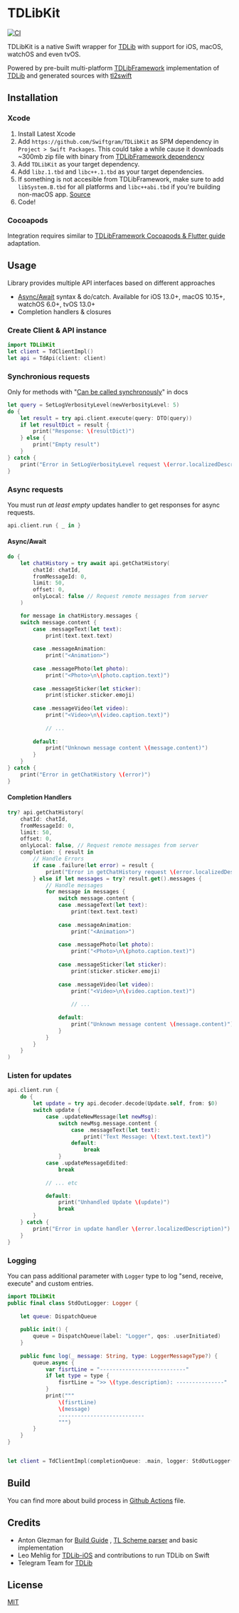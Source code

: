 # TDLibKit

[![CI](https://github.com/Swiftgram/TDLibKit/actions/workflows/ci.yml/badge.svg)](https://github.com/Swiftgram/TDLibKit/actions/workflows/ci.yml)

TDLibKit is a native Swift wrapper for [TDLib](https://github.com/tdlib/td) with support for iOS, macOS, watchOS and
even tvOS.

Powered by pre-built multi-platform [TDLibFramework](https://github.com/Swiftgram/TDLibFramework) implementation
of [TDLib](https://github.com/tdlib/td) and generated sources with [tl2swift](https://github.com/Swiftgram/tl2swift)

## Installation

### Xcode

1. Install Latest Xcode
2. Add `https://github.com/Swiftgram/TDLibKit` as SPM dependency in `Project > Swift Packages`. This could take a while
   cause it downloads ~300mb zip file with binary
   from [TDLibFramework dependency](https://github.com/Swiftgram/TDLibFramework)
3. Add `TDLibKit` as your target dependency.
4. Add `libz.1.tbd` and `libc++.1.tbd` as your target dependencies.
5. If something is not accesible from TDLibFramework, make sure to add `libSystem.B.tbd` for all platforms
   and `libc++abi.tbd` if you're building non-macOS
   app. [Source](https://github.com/modestman/tdlib-swift/blob/master/td-xcframework/td.xcodeproj/project.pbxproj#L301)
6. Code!

### Cocoapods

Integration requires similar
to [TDLibFramework Cocoapods & Flutter guide](https://github.com/Swiftgram/TDLibFramework/wiki/CocoaPods-&-Flutter)
adaptation.

## Usage

Library provides multiple API interfaces based on different approaches

- [Async/Await](https://docs.swift.org/swift-book/LanguageGuide/Concurrency.html) syntax & do/catch. Available for iOS
  13.0+, macOS 10.15+, watchOS 6.0+, tvOS 13.0+
- Completion handlers & closures

### Create Client & API instance

```swift
import TDLibKit
let client = TdClientImpl()
let api = TdApi(client: client)
```

### Synchronious requests

Only for methods
with "[Can be called synchronously](https://github.com/tdlib/td/blob/73d8fb4b3584633b0ffde97a20bbff6602e7a5c4/td/generate/scheme/td_api.tl#L4294)"
in docs

```swift
let query = SetLogVerbosityLevel(newVerbosityLevel: 5)
do {
    let result = try api.client.execute(query: DTO(query))
    if let resultDict = result {
        print("Response: \(resultDict)")
    } else {
        print("Empty result")
    }
} catch {
    print("Error in SetLogVerbosityLevel request \(error.localizedDescription)")
}
```

### Async requests

You must run _at least empty_ updates handler to get responses for async requests.

```swift
api.client.run { _ in }
```

#### Async/Await

```swift
do {
    let chatHistory = try await api.getChatHistory(
        chatId: chatId,
        fromMessageId: 0,
        limit: 50,
        offset: 0,
        onlyLocal: false // Request remote messages from server
    )

    for message in chatHistory.messages {
    switch message.content {
        case .messageText(let text):
            print(text.text.text)
            
        case .messageAnimation:
            print("<Animation>")
            
        case .messagePhoto(let photo):
            print("<Photo>\n\(photo.caption.text)")
            
        case .messageSticker(let sticker):
            print(sticker.sticker.emoji)
            
        case .messageVideo(let video):
            print("<Video>\n\(video.caption.text)")
            
            // ...
            
        default:
            print("Unknown message content \(message.content)")
        }
    }
} catch {
    print("Error in getChatHistory \(error)")
}
```

#### Completion Handlers

```swift
try? api.getChatHistory(
    chatId: chatId,
    fromMessageId: 0,
    limit: 50,
    offset: 0,
    onlyLocal: false, // Request remote messages from server
    completion: { result in
        // Handle Errors
        if case .failure(let error) = result {
            print("Error in getChatHistory request \(error.localizedDescription)")
        } else if let messages = try? result.get().messages {
            // Handle messages
            for message in messages {
                switch message.content {
                case .messageText(let text):
                    print(text.text.text)
                    
                case .messageAnimation:
                    print("<Animation>")
                    
                case .messagePhoto(let photo):
                    print("<Photo>\n\(photo.caption.text)")
                    
                case .messageSticker(let sticker):
                    print(sticker.sticker.emoji)
                    
                case .messageVideo(let video):
                    print("<Video>\n\(video.caption.text)")
                    
                    // ...
                    
                default:
                    print("Unknown message content \(message.content)")
                }
            }
        }
    }
)
```

### Listen for updates

```swift
api.client.run {
    do {
        let update = try api.decoder.decode(Update.self, from: $0)
        switch update {
            case .updateNewMessage(let newMsg):
                switch newMsg.message.content {
                    case .messageText(let text):
                        print("Text Message: \(text.text.text)")
                    default:
                        break
                }
            case .updateMessageEdited:
                break
                
            // ... etc

            default:
                print("Unhandled Update \(update)")
                break
        }
    } catch {
        print("Error in update handler \(error.localizedDescription)")
    }
}
```

### Logging

You can pass additional parameter with `Logger` type to log "send, receive, execute" and custom entries.

```swift
import TDLibKit
public final class StdOutLogger: Logger {
    
    let queue: DispatchQueue
    
    public init() {
        queue = DispatchQueue(label: "Logger", qos: .userInitiated)
    }
    
    public func log(_ message: String, type: LoggerMessageType?) {
        queue.async {
            var fisrtLine = "---------------------------"
            if let type = type {
                fisrtLine = ">> \(type.description): ---------------"
            }
            print("""
                \(fisrtLine)
                \(message)
                ---------------------------
                """)
        }
    }
}


let client = TdClientImpl(completionQueue: .main, logger: StdOutLogger())
```

## Build

You can find more about build process in [Github Actions](.github/workflows/ci.yml) file.

## Credits

- Anton Glezman for [Build Guide](https://github.com/modestman/tdlib-swift)
  , [TL Scheme parser](https://github.com/modestman/tl2swift) and basic implementation
- Leo Mehlig for [TDLib-iOS](https://github.com/leoMehlig/TDLib-iOS) and contributions to run TDLib on Swift
- Telegram Team for [TDLib](https://github.com/tdlib/td)

## License

[MIT](LICENSE)
